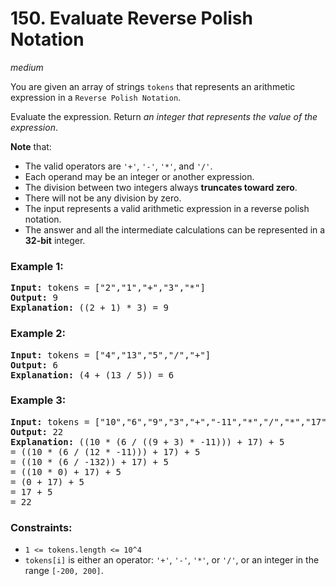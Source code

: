 # 150. Evaluate Reverse Polish Notation
_medium_

You are given an array of strings `tokens` that represents an arithmetic expression in a `Reverse Polish Notation`.

Evaluate the expression. Return _an integer that represents the value of the expression_.

**Note** that:

  - The valid operators are `'+'`, `'-'`, `'*'`, and `'/'`.
  - Each operand may be an integer or another expression.
  - The division between two integers always **truncates toward zero**.
  - There will not be any division by zero.
  - The input represents a valid arithmetic expression in a reverse polish notation.
  - The answer and all the intermediate calculations can be represented in a **32-bit** integer.


### Example 1:

<pre>
<b>Input:</b> tokens = ["2","1","+","3","*"]
<b>Output:</b> 9
<b>Explanation:</b> ((2 + 1) * 3) = 9
</pre>

### Example 2:

<pre>
<b>Input:</b> tokens = ["4","13","5","/","+"]
<b>Output:</b> 6
<b>Explanation:</b> (4 + (13 / 5)) = 6
</pre>

### Example 3:

<pre>
<b>Input:</b> tokens = ["10","6","9","3","+","-11","*","/","*","17","+","5","+"]
<b>Output:</b> 22
<b>Explanation:</b> ((10 * (6 / ((9 + 3) * -11))) + 17) + 5
= ((10 * (6 / (12 * -11))) + 17) + 5
= ((10 * (6 / -132)) + 17) + 5
= ((10 * 0) + 17) + 5
= (0 + 17) + 5
= 17 + 5
= 22
</pre>

### Constraints:

- `1 <= tokens.length <= 10^4`
- `tokens[i]` is either an operator: `'+'`, `'-'`, `'*'`, or `'/'`, or an integer in the range `[-200, 200]`.